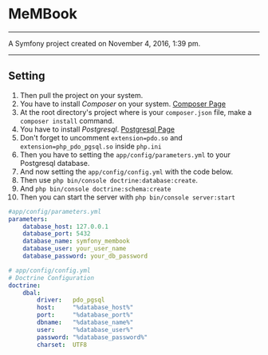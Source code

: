 # MeMBook

***
A Symfony project created on November 4, 2016, 1:39 pm.

***

## Setting

1. Then pull the project on your system.
2. You have to install *_Composer_* on your system. [Composer Page](https://getcomposer.org/)
3. At the root directory's project where is your `composer.json` file, make a `composer install` command.
4. You have to install *_Postgresql_*. [Postgresql Page](https://www.postgresql.org/)
5. Don't forget to uncomment `extension=pdo.so` and `extension=php_pdo_pgsql.so` inside `php.ini`
6. Then you have to setting the `app/config/parameters.yml` to your Postgresql database.
7. And now setting the `app/config/config.yml` with the code below.
8. Then use `php bin/console doctrine:database:create`.
9. And `php bin/console doctrine:schema:create`
10. Then you can start the server with `php bin/console server:start`

```yaml
#app/config/parameters.yml
parameters:
    database_host: 127.0.0.1
    database_port: 5432
    database_name: symfony_membook
    database_user: your_user_name
    database_password: your_db_password

```

```yaml
# app/config/config.yml
# Doctrine Configuration
doctrine:
    dbal:
        driver:   pdo_pgsql
        host:     "%database_host%"
        port:     "%database_port%"
        dbname:   "%database_name%"
        user:     "%database_user%"
        password: "%database_password%"
        charset:  UTF8
```
